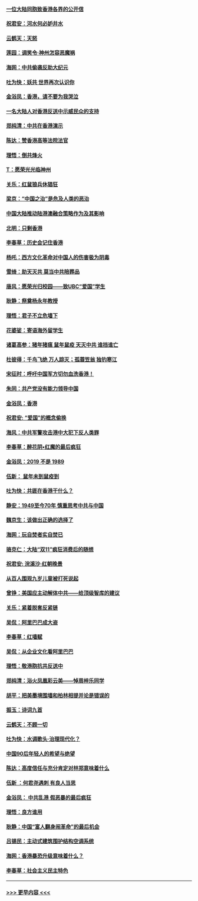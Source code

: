 #### [一位大陆同胞致香港各界的公开信](../pages/nsc993/n11675761.md?t=11231911) 
#### [祝君安：河水何必妒井水](../pages/nsc993/n11675746.md?t=11231911) 
#### [云鹤天：天怒](../pages/nsc993/n11675718.md?t=11231911) 
#### [莲园：调笑令‧神州怎容恶魔祸](../pages/nsc993/n11675648.md?t=11231911) 
#### [海网：中共偷袭反助大纪元](../pages/nsc993/n11673515.md?t=11231911) 
#### [吐为快：妖共 世界再次认识你](../pages/nsc993/n11673506.md?t=11231911) 
#### [金浴凤：香港，请不要为我哭泣](../pages/nsc993/n11673248.md?t=11231911) 
#### [一名大陆人对香港反送中示威民众的支持](../pages/nsc993/n11672615.md?t=11231911) 
#### [郑纯清：中共在香港演示](../pages/nsc993/n11670539.md?t=11231911) 
#### [陈达：赞香港高等法院法官](../pages/nsc993/n11669542.md?t=11231911) 
#### [理悟：倒共烽火](../pages/nsc993/n11668844.md?t=11231911) 
#### [T：愿荣光光临神州](../pages/nsc993/n11668421.md?t=11231911) 
#### [关乐：红鼠狼兵休猖狂](../pages/nsc993/n11668378.md?t=11231911) 
#### [梁京：“中国之治”是危及人类的恶治](../pages/nsc993/n11668328.md?t=11231911) 
#### [中国大陆推动陆港澳融合策略作为及其影响](../pages/nsc993/n11668157.md?t=11231911) 
#### [北明：只剩香港](../pages/nsc993/n11668002.md?t=11231911) 
#### [李春草：历史会记住香港](../pages/nsc993/n11667927.md?t=11231911) 
#### [杨吒：西方文化革命对中国人的伤害极为阴毒](../pages/nsc993/n11664521.md?t=11231911) 
#### [雪绮：助天灭共 莫当中共陪葬品](../pages/nsc993/n11662650.md?t=11231911) 
#### [唐风：愿荣光归校园——致UBC“爱国”学生](../pages/nsc993/n11662194.md?t=11231911) 
#### [耿静：祭奠杨永年教授](../pages/nsc993/n11662514.md?t=11231911) 
#### [理悟：君子不立危墙下](../pages/nsc993/n11662172.md?t=11231911) 
#### [花婆娑：寄语海外留学生](../pages/nsc993/n11662121.md?t=11231911) 
#### [诸葛高参：猪年猪瘟 鼠年鼠疫 天灭中共 谁挡谁亡](../pages/nsc993/n11661980.md?t=11231911) 
#### [杜彼得：千鸟飞绝 万人踪灭；孤蓑笠翁 独钓寒江](../pages/nsc993/n11661170.md?t=11231911) 
#### [宋征时：呼吁中国军方切勿血洗香港！](../pages/nsc993/n11415318.md?t=11231911) 
#### [朱同：共产党没有能力领导中国](../pages/nsc993/n11660421.md?t=11231911) 
#### [金浴凤：香港](../pages/nsc993/n11660419.md?t=11231911) 
#### [祝君安: “爱国”的概念偷换](../pages/nsc993/n11659706.md?t=11231911) 
#### [海风：中共军警攻击港中大犯下反人类罪](../pages/nsc993/n11659632.md?t=11231911) 
#### [李春草：醉花阴•红魔的最后疯狂](../pages/nsc993/n11659287.md?t=11231911) 
#### [金浴凤：2019 不是 1989](../pages/nsc993/n11657663.md?t=11231911) 
#### [伍新： 鼠年未到鼠疫到](../pages/nsc993/n11655098.md?t=11231911) 
#### [吐为快：共匪在香港干什么？](../pages/nsc993/n11654891.md?t=11231911) 
#### [静安：1949至今70年 慎重思考中共与中国](../pages/nsc993/n11651244.md?t=11231911) 
#### [魏京生：该做出正确的选择了](../pages/nsc993/n11653084.md?t=11231911) 
#### [海网：玩自焚者实自焚已](../pages/nsc993/n11652423.md?t=11231911) 
#### [骆克仁：大陆“双11”疯狂消费后的随想](../pages/nsc993/n11652305.md?t=11231911) 
#### [祝君安: 浣溪沙·红朝晚景](../pages/nsc993/n11652258.md?t=11231911) 
#### [从百人围观九岁儿童被打死说起](../pages/nsc993/n11651030.md?t=11231911) 
#### [曾铮：美国应主动解体中共——给顶级智库的建议](../pages/nsc993/n11649888.md?t=11231911) 
#### [关乐：紧着脱套反紧链](../pages/nsc993/n11649069.md?t=11231911) 
#### [吴侃：阿里巴巴成大盗](../pages/nsc993/n11645523.md?t=11231911) 
#### [李春草：红墙赋](../pages/nsc993/n11646389.md?t=11231911) 
#### [吴侃：从企业文化看阿里巴巴](../pages/nsc993/n11645476.md?t=11231911) 
#### [理悟：敬港胞抗共反送中](../pages/nsc993/n11645466.md?t=11231911) 
#### [郑纯清：浴火凤凰彩云美——悼周梓乐同学](../pages/nsc993/n11645155.md?t=11231911) 
#### [胡平：把美墨境围墙和柏林相提并论是错误的](../pages/nsc993/n11645134.md?t=11231911) 
#### [振玉：诗词九首](../pages/nsc993/n11644081.md?t=11231911) 
#### [云鹤天：不顾一切](../pages/nsc993/n11643508.md?t=11231911) 
#### [吐为快：水调歌头·治理现代化？](../pages/nsc993/n11643485.md?t=11231911) 
#### [中国90后年轻人的希望与绝望](../pages/nsc993/n11642317.md?t=11231911) 
#### [陈达：高度信任与充分肯定对林郑意味着什么](../pages/nsc993/n11641441.md?t=11231911) 
#### [伍新 ：何君尧遇刺 有良人当思](../pages/nsc993/n11641503.md?t=11231911) 
#### [金浴凤： 中共乱港  假恶暴的最后疯狂](../pages/nsc993/n11641495.md?t=11231911) 
#### [理悟：良方谁用](../pages/nsc993/n11641463.md?t=11231911) 
#### [耿静：中国“富人翻身闹革命”的最后机会](../pages/nsc993/n11640655.md?t=11231911) 
#### [吕锡民：主动式建筑围护结构空调系统](../pages/nsc993/n11640168.md?t=11231911) 
#### [海网：香港暴恐升级意味着什么？](../pages/nsc993/n11635904.md?t=11231911) 
#### [李春草：社会主义民主特色](../pages/nsc993/n11634657.md?t=11231911) 

----
#### [ >>> 更早内容 <<< ](../indexes/nsc993-earlier.md)
